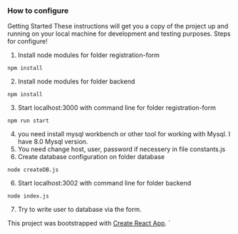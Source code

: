 ### How to configure
Getting Started
These instructions will get you a copy of the project up and running on your local machine for development and testing purposes.
Steps for configure!
1. Install node modules for folder registration-form
```
npm install 
```
2. Install node modules for folder backend 
```
npm install
```
3. Start localhost:3000 with command line for folder registration-form
```
npm run start
```
4. you need install mysql workbench or other tool for working with Mysql. I have 8.0 Mysql version.
5. You need change host, user, password if necessery in file constants.js
5. Create database configuration on folder database
```
node createDB.js
```
6. Start localhost:3002 with command line for folder backend
```
node index.js
```
7. Try to write user to database via the form.

This project was bootstrapped with [Create React App](https://github.com/facebook/create-react-app).
`